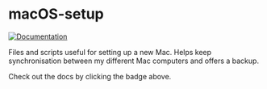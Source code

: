 # macOS-setup

[![Documentation](https://img.shields.io/badge/docs-Documentation%20--%20GitHub%20Pages-brightgreen?style=flat&logo=readthedocs)](https://eshwen.github.io/macOS-setup/index.html)

Files and scripts useful for setting up a new Mac. Helps keep synchronisation between my different Mac computers and offers a backup.

Check out the docs by clicking the badge above.
